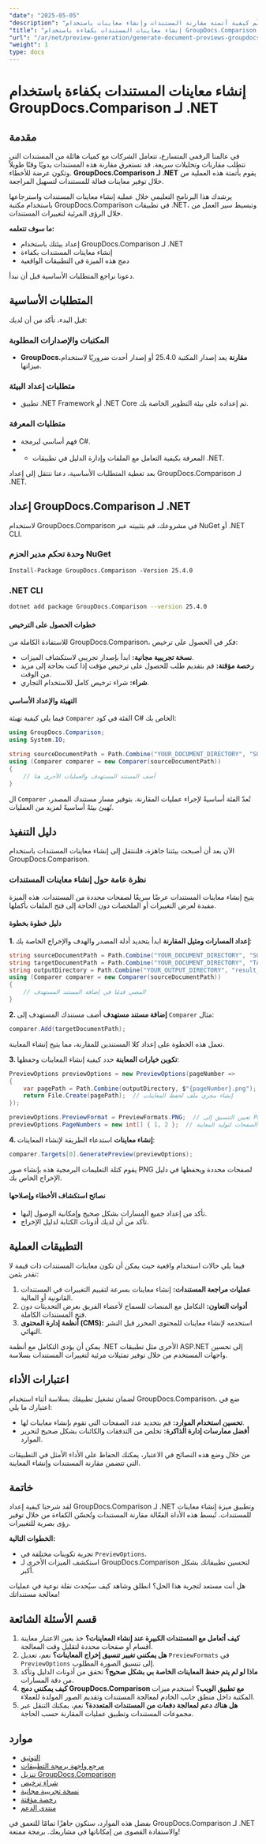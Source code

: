 ```yaml
---
"date": "2025-05-05"
"description": "تعلّم كيفية أتمتة مقارنة المستندات وإنشاء معاينات باستخدام GroupDocs.Comparison لـ .NET. بسّط سير عملك بأمثلة عملية."
"title": "إنشاء معاينات المستندات بكفاءة باستخدام GroupDocs.Comparison لمطوري .NET"
"url": "/ar/net/preview-generation/generate-document-previews-groupdocs-comparison-net/"
"weight": 1
type: docs
---
```

# إنشاء معاينات المستندات بكفاءة باستخدام GroupDocs.Comparison لـ .NET

## مقدمة

في عالمنا الرقمي المتسارع، تتعامل الشركات مع كميات هائلة من المستندات التي تتطلب مقارنات وتحليلات سريعة. قد تستغرق مقارنة هذه المستندات يدويًا وقتًا طويلاً وتكون عرضة للأخطاء. **GroupDocs.Comparison لـ .NET** يقوم بأتمتة هذه العملية من خلال توفير معاينات فعالة للمستندات لتسهيل المراجعة.

يرشدك هذا البرنامج التعليمي خلال عملية إنشاء معاينات المستندات واسترجاعها باستخدام مكتبة GroupDocs.Comparison في تطبيقات .NET، وتبسيط سير العمل من خلال الرؤى المرئية لتغييرات المستندات.

**ما سوف تتعلمه:**
- إعداد بيئتك باستخدام GroupDocs.Comparison لـ .NET
- إنشاء معاينات المستندات بكفاءة
- دمج هذه الميزة في التطبيقات الواقعية

دعونا نراجع المتطلبات الأساسية قبل أن نبدأ.

## المتطلبات الأساسية

قبل البدء، تأكد من أن لديك:

### المكتبات والإصدارات المطلوبة
- **GroupDocs.مقارنة** يعد إصدار المكتبة 25.4.0 أو إصدار أحدث ضروريًا لاستخدام ميزاتها.

### متطلبات إعداد البيئة
- تطبيق .NET Framework أو .NET Core تم إعداده على بيئة التطوير الخاصة بك.

### متطلبات المعرفة
- فهم أساسي لبرمجة C#.
- - المعرفة بكيفية التعامل مع الملفات وإدارة الدليل في تطبيقات .NET.

بعد تغطية المتطلبات الأساسية، دعنا ننتقل إلى إعداد GroupDocs.Comparison لـ .NET.

## إعداد GroupDocs.Comparison لـ .NET

لاستخدام GroupDocs.Comparison في مشروعك، قم بتثبيته عبر NuGet أو .NET CLI.

### وحدة تحكم مدير الحزم NuGet
```plaintext
Install-Package GroupDocs.Comparison -Version 25.4.0
```

### .NET CLI
```bash
dotnet add package GroupDocs.Comparison --version 25.4.0
```

#### خطوات الحصول على الترخيص
للاستفادة الكاملة من GroupDocs.Comparison، فكر في الحصول على ترخيص:
- **نسخة تجريبية مجانية:** ابدأ بإصدار تجريبي لاستكشاف الميزات.
- **رخصة مؤقتة:** قم بتقديم طلب للحصول على ترخيص مؤقت إذا كنت بحاجة إلى مزيد من الوقت.
- **شراء:** شراء ترخيص كامل للاستخدام التجاري.

#### التهيئة والإعداد الأساسي
فيما يلي كيفية تهيئة `Comparer` الفئة في كود C# الخاص بك:

```csharp
using GroupDocs.Comparison;
using System.IO;

string sourceDocumentPath = Path.Combine("YOUR_DOCUMENT_DIRECTORY", "SOURCE_WORD");
using (Comparer comparer = new Comparer(sourceDocumentPath))
{
    // أضف المستند المستهدف والعمليات الأخرى هنا
}
```
ال `Comparer` تُعدّ الفئة أساسيةً لإجراء عمليات المقارنة. بتوفير مسار مستندك المصدر، تُهيئ بيئةً أساسيةً لمزيد من العمليات.

## دليل التنفيذ

الآن بعد أن أصبحت بيئتنا جاهزة، فلننتقل إلى إنشاء معاينات المستندات باستخدام GroupDocs.Comparison.

### نظرة عامة حول إنشاء معاينات المستندات
يتيح إنشاء معاينات المستندات عرضًا سريعًا لصفحات محددة من المستندات. هذه الميزة مفيدة لعرض التغييرات أو الملخصات دون الحاجة إلى فتح الملفات بأكملها.

#### دليل خطوة بخطوة
**1. إعداد المسارات ومثيل المقارنة**
ابدأ بتحديد أدلة المصدر والهدف والإخراج الخاصة بك:

```csharp
string sourceDocumentPath = Path.Combine("YOUR_DOCUMENT_DIRECTORY", "SOURCE_WORD");
string targetDocumentPath = Path.Combine("YOUR_DOCUMENT_DIRECTORY", "TARGET_WORD");
string outputDirectory = Path.Combine("YOUR_OUTPUT_DIRECTORY", "result_");
using (Comparer comparer = new Comparer(sourceDocumentPath))
{
    // المضي قدمًا في إضافة المستند المستهدف
}
```

**2. إضافة مستند مستهدف**
أضف مستندك المستهدف إلى `Comparer` مثال:

```csharp
comparer.Add(targetDocumentPath);
```
تعمل هذه الخطوة على إعداد كلا المستندين للمقارنة، مما يتيح إنشاء المعاينة.

**3. تكوين خيارات المعاينة**
حدد كيفية إنشاء المعاينات وحفظها:

```csharp
PreviewOptions previewOptions = new PreviewOptions(pageNumber =>
{
    var pagePath = Path.Combine(outputDirectory, $"{pageNumber}.png");
    return File.Create(pagePath);  // إنشاء مجرى ملف لحفظ المعاينات
});

previewOptions.PreviewFormat = PreviewFormats.PNG;  // تعيين التنسيق إلى PNG
previewOptions.PageNumbers = new int[] { 1, 2 };  // تحديد الصفحات لتوليد المعاينة
```

**4. إنشاء معاينات**
استدعاء الطريقة لإنشاء المعاينات:

```csharp
comparer.Targets[0].GeneratePreview(previewOptions);
```
يقوم كتلة التعليمات البرمجية هذه بإنشاء صور PNG لصفحات محددة ويحفظها في دليل الإخراج الخاص بك.

#### نصائح استكشاف الأخطاء وإصلاحها
- تأكد من إعداد جميع المسارات بشكل صحيح وإمكانية الوصول إليها.
- تأكد من أن لديك أذونات الكتابة لدليل الإخراج.

## التطبيقات العملية

فيما يلي حالات استخدام واقعية حيث يمكن أن تكون معاينات المستندات ذات قيمة لا تقدر بثمن:
1. **عمليات مراجعة المستندات:** إنشاء معاينات بسرعة لتقييم التغييرات في المستندات القانونية أو المالية.
2. **أدوات التعاون:** التكامل مع المنصات للسماح لأعضاء الفريق بعرض التحديثات دون فتح المستندات الكاملة.
3. **أنظمة إدارة المحتوى (CMS):** استخدمه لإنشاء معاينات للمحتوى المحرر قبل النشر النهائي.

يمكن أن يؤدي التكامل مع أنظمة .NET الأخرى مثل تطبيقات ASP.NET إلى تحسين واجهات المستخدم من خلال توفير تمثيلات مرئية لتغييرات المستندات بسلاسة.

## اعتبارات الأداء
لضمان تشغيل تطبيقك بسلاسة أثناء استخدام GroupDocs.Comparison، ضع في اعتبارك ما يلي:
- **تحسين استخدام الموارد:** قم بتحديد عدد الصفحات التي تقوم بإنشاء معاينات لها.
- **أفضل ممارسات إدارة الذاكرة:** تخلص من التدفقات والكائنات بشكل صحيح لتحرير الموارد.

من خلال وضع هذه النصائح في الاعتبار، يمكنك الحفاظ على الأداء الأمثل في التطبيقات التي تتضمن مقارنة المستندات وإنشاء المعاينة.

## خاتمة

لقد شرحنا كيفية إعداد GroupDocs.Comparison لـ .NET وتطبيق ميزة إنشاء معاينات للمستندات. تُبسط هذه الأداة الفعّالة مقارنة المستندات وتُحسّن الكفاءة من خلال توفير رؤى بصرية للتغييرات.

**الخطوات التالية:**
- تجربة تكوينات مختلفة في `PreviewOptions`.
- استكشف الميزات الأخرى لـ GroupDocs.Comparison لتحسين تطبيقاتك بشكل أكبر.

هل أنت مستعد لتجربة هذا الحل؟ انطلق وشاهد كيف سيُحدث نقلة نوعية في عمليات معالجة مستنداتك!

## قسم الأسئلة الشائعة
1. **كيف أتعامل مع المستندات الكبيرة عند إنشاء المعاينات؟** 
   خذ بعين الاعتبار معاينة أقسام أو صفحات محددة لتقليل وقت المعالجة.
2. **هل يمكنني تغيير تنسيق إخراج المعاينات؟**
   نعم، تعديل `PreviewFormats` في `PreviewOptions` إلى تنسيق الصورة المطلوب.
3. **ماذا لو لم يتم حفظ المعاينات الخاصة بي بشكل صحيح؟**
   تحقق من أذونات الدليل وتأكد من دقة المسارات.
4. **كيف يمكنني دمج GroupDocs.Comparison مع تطبيق الويب؟**
   استخدم ميزات المكتبة داخل منطق جانب الخادم لمعالجة المستندات وتقديم الصور المولدة للعملاء.
5. **هل هناك دعم لمعالجة دفعات من المستندات المتعددة؟**
   نعم، يمكنك التنقل عبر مجموعات المستندات وتطبيق عمليات المقارنة حسب الحاجة.

## موارد
- [التوثيق](https://docs.groupdocs.com/comparison/net/)
- [مرجع واجهة برمجة التطبيقات](https://reference.groupdocs.com/comparison/net/)
- [تنزيل GroupDocs.Comparison](https://releases.groupdocs.com/comparison/net/)
- [شراء ترخيص](https://purchase.groupdocs.com/buy)
- [نسخة تجريبية مجانية](https://releases.groupdocs.com/comparison/net/)
- [رخصة مؤقتة](https://purchase.groupdocs.com/temporary-license/)
- [منتدى الدعم](https://forum.groupdocs.com/c/comparison/)

بفضل هذه الموارد، ستكون جاهزًا تمامًا للتعمق في GroupDocs.Comparison لـ .NET والاستفادة القصوى من إمكاناتها في مشاريعك. برمجة ممتعة!